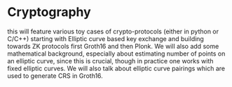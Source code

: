 # Cryptography
this will feature various toy cases of crypto-protocols (either in python or C/C++) starting with Elliptic curve based key exchange and building towards ZK protocols first Groth16 and then Plonk. We will also add some mathematical background, especially about estimating number of points on an elliptic curve, since this is crucial, though in practice one works with fixed elliptic curves. We will also talk about elliptic curve pairings which are used to generate CRS in Groth16.
